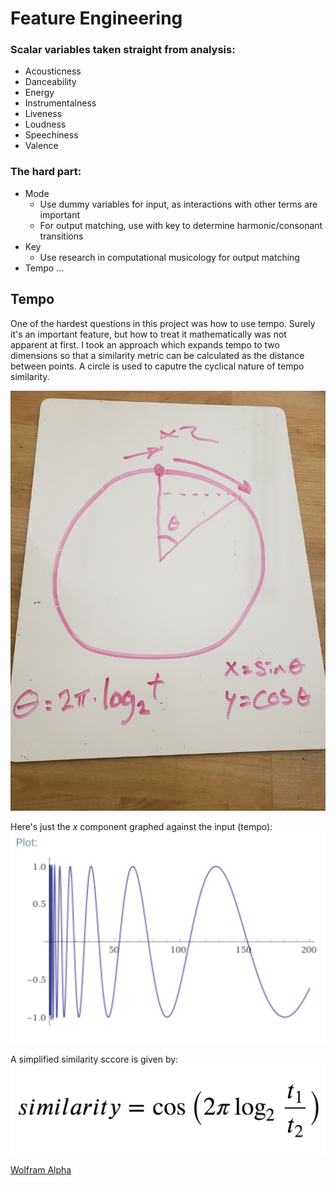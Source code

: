 # Feature Engineering

### Scalar variables taken straight from analysis:
  - Acousticness
  - Danceability
  - Energy
  - Instrumentalness
  - Liveness
  - Loudness
  - Speechiness
  - Valence

### The hard part:
  - Mode
    - Use dummy variables for input, as interactions with other terms are important
    - For output matching, use with key to determine harmonic/consonant transitions
  - Key
    - Use research in computational musicology for output matching
  - Tempo ...

## Tempo
One of the hardest questions in this project was how to use tempo.  Surely it's an important feature, but how to treat it mathematically was not apparent at first.  I took an approach which expands tempo to two dimensions so that a similarity metric can be calculated as the distance between points. A circle is used to caputre the cyclical nature of tempo similarity.

<img src = "images/circle.jpg"/>

Here's just the _x_ component graphed against the input (tempo):
<img src = "images/tempo_circle_one_dimension.png"/>

A simplified similarity sccore is given by:
<img src = "images/tempo_similarity.png"/>

<a href = "https://www.wolframalpha.com/input/?i=cos(2pi*log2(a)-2pi*log2(b)))+in+range(30,200)">Wolfram Alpha</a>
